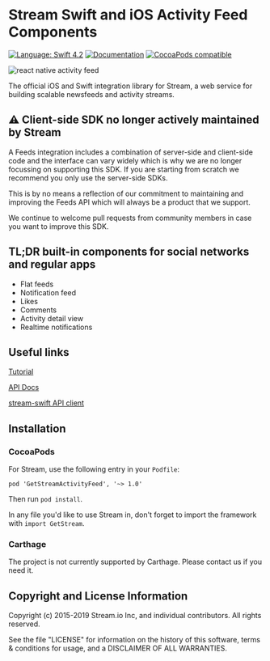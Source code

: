 # Stream Swift and iOS Activity Feed Components

[![Language: Swift 4.2](https://img.shields.io/badge/Swift-4.2-orange.svg)](https://swift.org)
[![Documentation](https://github.com/GetStream/swift-activity-feed/blob/master/docs/badge.svg)](https://getstream.github.io/swift-activity-feed/)
[![CocoaPods compatible](https://img.shields.io/cocoapods/v/GetStreamActivityFeed.svg)](https://cocoapods.org/pods/GetStream)

![react native activity feed](https://github.com/GetStream/react-native-activity-feed/blob/master/src/images/githubhero.png)

The official iOS and Swift integration library for Stream, a web service for building scalable newsfeeds and activity streams.

## :warning: Client-side SDK no longer actively maintained by Stream

A Feeds integration includes a combination of server-side and client-side code and the interface can vary widely which is why we are no longer focussing on supporting this SDK. If you are starting from scratch we recommend you only use the server-side SDKs. 

This is by no means a reflection of our commitment to maintaining and improving the Feeds API which will always be a product that we support.

We continue to welcome pull requests from community members in case you want to improve this SDK.

## TL;DR built-in components for social networks and regular apps

- Flat feeds
- Notification feed
- Likes
- Comments
- Activity detail view
- Realtime notifications

## Useful links

[Tutorial](https://getstream.io/ios-activity-feed/tutorial/)

[API Docs](https://getstream.github.io/swift-activity-feed/)

[stream-swift API client](https://github.com/GetStream/stream-swift)

## Installation

### CocoaPods

For Stream, use the following entry in your `Podfile`:

```
pod 'GetStreamActivityFeed', '~> 1.0'
```

Then run `pod install`.

In any file you'd like to use Stream in, don't forget to import the framework with `import GetStream`.

### Carthage

The project is not currently supported by Carthage. Please contact us if you need it.

## Copyright and License Information

Copyright (c) 2015-2019 Stream.io Inc, and individual contributors. All rights reserved.

See the file "LICENSE" for information on the history of this software, terms & conditions for usage, and a DISCLAIMER OF ALL WARRANTIES.
